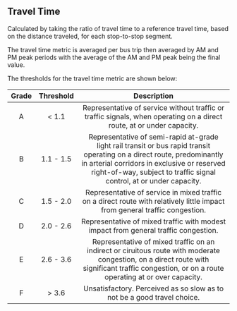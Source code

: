 ## Travel Time

Calculated by taking the ratio of travel time to a reference travel time, based on the distance traveled, for each stop-to-stop segment.

The travel time metric is averaged per bus trip then averaged by AM and PM peak periods with the average of the AM and PM peak being the final value.

The thresholds for the travel time metric are shown below:

| Grade | Threshold |                                                                                                                  Description                                                                                                                   |
| :---: | :-------: | :--------------------------------------------------------------------------------------------------------------------------------------------------------------------------------------------------------------------------------------------: |
|   A   |   < 1.1   |                                                             Representative of service without traffic or traffic signals, when operating on a direct route, at or under capacity.                                                              |
|   B   | 1.1 - 1.5 | Representative of semi-rapid at-grade light rail transit or bus rapid transit operating on a direct route, predominantly in arterial corridors in exclusive or reserved right-of-way, subject to traffic signal control, at or under capacity. |
|   C   | 1.5 - 2.0 |                                                          Representative of service in mixed traffic on a direct route with relatively little impact from general traffic congestion.                                                           |
|   D   | 2.0 - 2.6 |                                                                              Representative of mixed traffic with modest impact from general traffic congestion.                                                                               |
|   E   | 2.6 - 3.6 |                        Representative of mixed traffic on an indirect or ciruitous route with moderate congestion, on a direct route with significant traffic congestion, or on a route operating at or over capacity.                         |
|   F   |   > 3.6   |                                                                                    Unsatisfactory. Perceived as so slow as to not be a good travel choice.                                                                                     |

